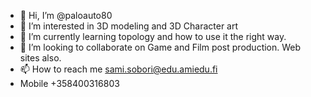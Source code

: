 - 👋 Hi, I’m @paloauto80
- 👀 I’m interested in 3D modeling and 3D Character art
- 🌱 I’m currently learning topology and how to use it the right way. 
- 💞️ I’m looking to collaborate on Game and Film post production. Web sites also.
- 📫 How to reach me sami.sobori@edu.amiedu.fi
- Mobile +358400316803

<!---
paloauto80/paloauto80 is a ✨ special ✨ repository because its `README.md` (this file) appears on your GitHub profile.
You can click the Preview link to take a look at your changes.
--->
